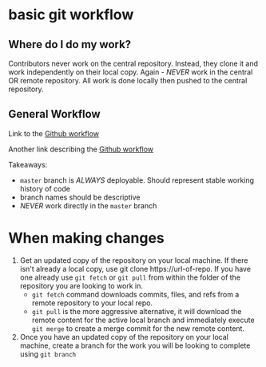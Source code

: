 # basic git workflow

## Where do I do my work?

Contributors never work on the central repository.  Instead, they clone it and work independently on their local copy.  Again - *NEVER* work in the central OR remote repository.  All work is done locally then pushed to the central repository.

## General Workflow

Link to the [Github workflow](https://guides.github.com/introduction/flow/)

Another link describing the [Github workflow](http://scottchacon.com/2011/08/31/github-flow.html)

Takeaways:
- `master` branch is *ALWAYS* deployable.  Should represent stable working history of code
- branch names should be descriptive
- *NEVER* work directly in the `master` branch

# When making changes

1.  Get an updated copy of the repository on your local machine.  If there isn't already a local copy, use git clone https://url-of-repo.  If you have one already use `git fetch` or `git pull` from within the folder of the repository you are looking to work in.
     - `git fetch` command downloads commits, files, and refs from a remote repository to your local repo.
    - `git pull` is the more aggressive alternative, it will download the remote content for the active local branch and immediately execute `git merge` to create a merge commit for the new remote content.
1. Once you have an updated copy of the repository on your local machine, create a branch for the work you will be looking to complete using `git branch`
